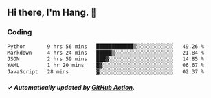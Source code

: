 ## Hi there, I'm Hang. 👋

### Coding

<!--START_SECTION:waka-->

```txt
Python       9 hrs 56 mins   ████████████▒░░░░░░░░░░░░   49.26 %
Markdown     4 hrs 24 mins   █████▒░░░░░░░░░░░░░░░░░░░   21.84 %
JSON         2 hrs 59 mins   ███▓░░░░░░░░░░░░░░░░░░░░░   14.85 %
YAML         1 hr 20 mins    █▓░░░░░░░░░░░░░░░░░░░░░░░   06.67 %
JavaScript   28 mins         ▓░░░░░░░░░░░░░░░░░░░░░░░░   02.37 %
```

<!--END_SECTION:waka-->

##### ✓ Automatically updated by [GitHub Action](https://github.com/huhuhang/huhuhang/actions).
